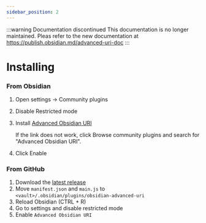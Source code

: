 ```yaml
---
sidebar_position: 2
---
```


:::warning Documentation discontinued
This documentation is no longer maintained. Pleas refer to the new documentation at https://publish.obsidian.md/advanced-uri-doc
:::

# Installing

### From Obsidian
1. Open settings -> Community plugins
2. Disable Restricted mode
3. Install [Advanced Obsidian URI](obsidian://show-plugin?id=obsidian-advanced-uri)

   If the link does not work, click Browse community plugins and search for "Advanced Obsidian URI".
4. Click Enable

### From GitHub
1. Download the [latest release](https://github.com/Vinzent03/obsidian-advanced-uri/releases/latest)
2. Move `manifest.json` and `main.js` to `<vault>/.obsidian/plugins/obsidian-advanced-uri`
3. Reload Obsidian (CTRL + R)
4. Go to settings and disable restricted mode
5. Enable `Advanced Obsidian URI`
